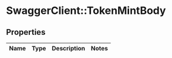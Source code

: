 # SwaggerClient::TokenMintBody

## Properties
Name | Type | Description | Notes
------------ | ------------- | ------------- | -------------


